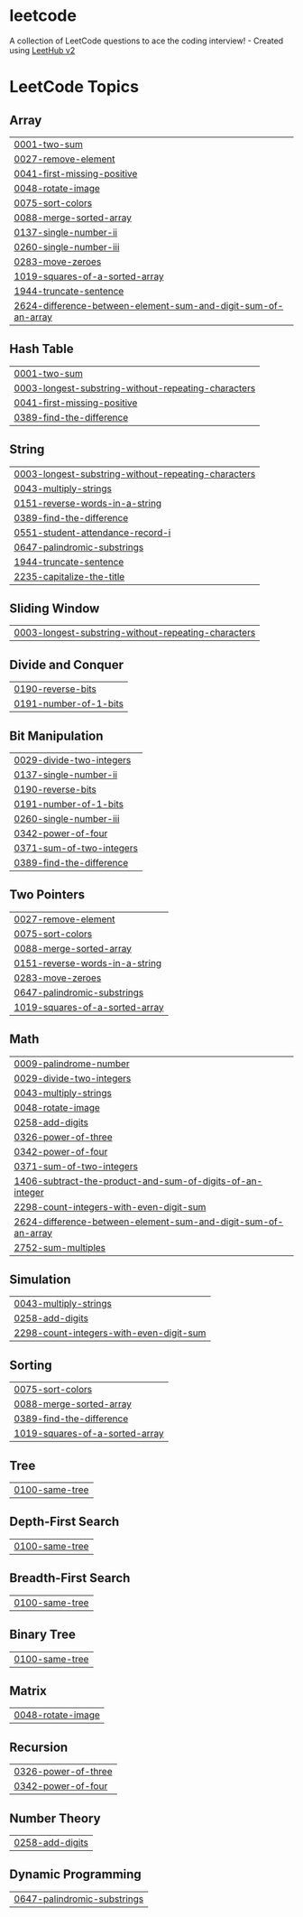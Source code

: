 # leetcode
A collection of LeetCode questions to ace the coding interview! - Created using [LeetHub v2](https://github.com/arunbhardwaj/LeetHub-2.0)

<!---LeetCode Topics Start-->
# LeetCode Topics
## Array
|  |
| ------- |
| [0001-two-sum](https://github.com/fazna023/leetcode/tree/master/0001-two-sum) |
| [0027-remove-element](https://github.com/fazna023/leetcode/tree/master/0027-remove-element) |
| [0041-first-missing-positive](https://github.com/fazna023/leetcode/tree/master/0041-first-missing-positive) |
| [0048-rotate-image](https://github.com/fazna023/leetcode/tree/master/0048-rotate-image) |
| [0075-sort-colors](https://github.com/fazna023/leetcode/tree/master/0075-sort-colors) |
| [0088-merge-sorted-array](https://github.com/fazna023/leetcode/tree/master/0088-merge-sorted-array) |
| [0137-single-number-ii](https://github.com/fazna023/leetcode/tree/master/0137-single-number-ii) |
| [0260-single-number-iii](https://github.com/fazna023/leetcode/tree/master/0260-single-number-iii) |
| [0283-move-zeroes](https://github.com/fazna023/leetcode/tree/master/0283-move-zeroes) |
| [1019-squares-of-a-sorted-array](https://github.com/fazna023/leetcode/tree/master/1019-squares-of-a-sorted-array) |
| [1944-truncate-sentence](https://github.com/fazna023/leetcode/tree/master/1944-truncate-sentence) |
| [2624-difference-between-element-sum-and-digit-sum-of-an-array](https://github.com/fazna023/leetcode/tree/master/2624-difference-between-element-sum-and-digit-sum-of-an-array) |
## Hash Table
|  |
| ------- |
| [0001-two-sum](https://github.com/fazna023/leetcode/tree/master/0001-two-sum) |
| [0003-longest-substring-without-repeating-characters](https://github.com/fazna023/leetcode/tree/master/0003-longest-substring-without-repeating-characters) |
| [0041-first-missing-positive](https://github.com/fazna023/leetcode/tree/master/0041-first-missing-positive) |
| [0389-find-the-difference](https://github.com/fazna023/leetcode/tree/master/0389-find-the-difference) |
## String
|  |
| ------- |
| [0003-longest-substring-without-repeating-characters](https://github.com/fazna023/leetcode/tree/master/0003-longest-substring-without-repeating-characters) |
| [0043-multiply-strings](https://github.com/fazna023/leetcode/tree/master/0043-multiply-strings) |
| [0151-reverse-words-in-a-string](https://github.com/fazna023/leetcode/tree/master/0151-reverse-words-in-a-string) |
| [0389-find-the-difference](https://github.com/fazna023/leetcode/tree/master/0389-find-the-difference) |
| [0551-student-attendance-record-i](https://github.com/fazna023/leetcode/tree/master/0551-student-attendance-record-i) |
| [0647-palindromic-substrings](https://github.com/fazna023/leetcode/tree/master/0647-palindromic-substrings) |
| [1944-truncate-sentence](https://github.com/fazna023/leetcode/tree/master/1944-truncate-sentence) |
| [2235-capitalize-the-title](https://github.com/fazna023/leetcode/tree/master/2235-capitalize-the-title) |
## Sliding Window
|  |
| ------- |
| [0003-longest-substring-without-repeating-characters](https://github.com/fazna023/leetcode/tree/master/0003-longest-substring-without-repeating-characters) |
## Divide and Conquer
|  |
| ------- |
| [0190-reverse-bits](https://github.com/fazna023/leetcode/tree/master/0190-reverse-bits) |
| [0191-number-of-1-bits](https://github.com/fazna023/leetcode/tree/master/0191-number-of-1-bits) |
## Bit Manipulation
|  |
| ------- |
| [0029-divide-two-integers](https://github.com/fazna023/leetcode/tree/master/0029-divide-two-integers) |
| [0137-single-number-ii](https://github.com/fazna023/leetcode/tree/master/0137-single-number-ii) |
| [0190-reverse-bits](https://github.com/fazna023/leetcode/tree/master/0190-reverse-bits) |
| [0191-number-of-1-bits](https://github.com/fazna023/leetcode/tree/master/0191-number-of-1-bits) |
| [0260-single-number-iii](https://github.com/fazna023/leetcode/tree/master/0260-single-number-iii) |
| [0342-power-of-four](https://github.com/fazna023/leetcode/tree/master/0342-power-of-four) |
| [0371-sum-of-two-integers](https://github.com/fazna023/leetcode/tree/master/0371-sum-of-two-integers) |
| [0389-find-the-difference](https://github.com/fazna023/leetcode/tree/master/0389-find-the-difference) |
## Two Pointers
|  |
| ------- |
| [0027-remove-element](https://github.com/fazna023/leetcode/tree/master/0027-remove-element) |
| [0075-sort-colors](https://github.com/fazna023/leetcode/tree/master/0075-sort-colors) |
| [0088-merge-sorted-array](https://github.com/fazna023/leetcode/tree/master/0088-merge-sorted-array) |
| [0151-reverse-words-in-a-string](https://github.com/fazna023/leetcode/tree/master/0151-reverse-words-in-a-string) |
| [0283-move-zeroes](https://github.com/fazna023/leetcode/tree/master/0283-move-zeroes) |
| [0647-palindromic-substrings](https://github.com/fazna023/leetcode/tree/master/0647-palindromic-substrings) |
| [1019-squares-of-a-sorted-array](https://github.com/fazna023/leetcode/tree/master/1019-squares-of-a-sorted-array) |
## Math
|  |
| ------- |
| [0009-palindrome-number](https://github.com/fazna023/leetcode/tree/master/0009-palindrome-number) |
| [0029-divide-two-integers](https://github.com/fazna023/leetcode/tree/master/0029-divide-two-integers) |
| [0043-multiply-strings](https://github.com/fazna023/leetcode/tree/master/0043-multiply-strings) |
| [0048-rotate-image](https://github.com/fazna023/leetcode/tree/master/0048-rotate-image) |
| [0258-add-digits](https://github.com/fazna023/leetcode/tree/master/0258-add-digits) |
| [0326-power-of-three](https://github.com/fazna023/leetcode/tree/master/0326-power-of-three) |
| [0342-power-of-four](https://github.com/fazna023/leetcode/tree/master/0342-power-of-four) |
| [0371-sum-of-two-integers](https://github.com/fazna023/leetcode/tree/master/0371-sum-of-two-integers) |
| [1406-subtract-the-product-and-sum-of-digits-of-an-integer](https://github.com/fazna023/leetcode/tree/master/1406-subtract-the-product-and-sum-of-digits-of-an-integer) |
| [2298-count-integers-with-even-digit-sum](https://github.com/fazna023/leetcode/tree/master/2298-count-integers-with-even-digit-sum) |
| [2624-difference-between-element-sum-and-digit-sum-of-an-array](https://github.com/fazna023/leetcode/tree/master/2624-difference-between-element-sum-and-digit-sum-of-an-array) |
| [2752-sum-multiples](https://github.com/fazna023/leetcode/tree/master/2752-sum-multiples) |
## Simulation
|  |
| ------- |
| [0043-multiply-strings](https://github.com/fazna023/leetcode/tree/master/0043-multiply-strings) |
| [0258-add-digits](https://github.com/fazna023/leetcode/tree/master/0258-add-digits) |
| [2298-count-integers-with-even-digit-sum](https://github.com/fazna023/leetcode/tree/master/2298-count-integers-with-even-digit-sum) |
## Sorting
|  |
| ------- |
| [0075-sort-colors](https://github.com/fazna023/leetcode/tree/master/0075-sort-colors) |
| [0088-merge-sorted-array](https://github.com/fazna023/leetcode/tree/master/0088-merge-sorted-array) |
| [0389-find-the-difference](https://github.com/fazna023/leetcode/tree/master/0389-find-the-difference) |
| [1019-squares-of-a-sorted-array](https://github.com/fazna023/leetcode/tree/master/1019-squares-of-a-sorted-array) |
## Tree
|  |
| ------- |
| [0100-same-tree](https://github.com/fazna023/leetcode/tree/master/0100-same-tree) |
## Depth-First Search
|  |
| ------- |
| [0100-same-tree](https://github.com/fazna023/leetcode/tree/master/0100-same-tree) |
## Breadth-First Search
|  |
| ------- |
| [0100-same-tree](https://github.com/fazna023/leetcode/tree/master/0100-same-tree) |
## Binary Tree
|  |
| ------- |
| [0100-same-tree](https://github.com/fazna023/leetcode/tree/master/0100-same-tree) |
## Matrix
|  |
| ------- |
| [0048-rotate-image](https://github.com/fazna023/leetcode/tree/master/0048-rotate-image) |
## Recursion
|  |
| ------- |
| [0326-power-of-three](https://github.com/fazna023/leetcode/tree/master/0326-power-of-three) |
| [0342-power-of-four](https://github.com/fazna023/leetcode/tree/master/0342-power-of-four) |
## Number Theory
|  |
| ------- |
| [0258-add-digits](https://github.com/fazna023/leetcode/tree/master/0258-add-digits) |
## Dynamic Programming
|  |
| ------- |
| [0647-palindromic-substrings](https://github.com/fazna023/leetcode/tree/master/0647-palindromic-substrings) |
<!---LeetCode Topics End-->